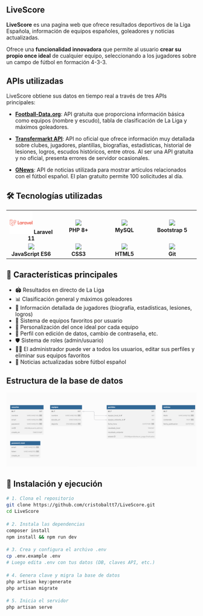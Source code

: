 ## LiveScore

**LiveScore** es una pagina web que ofrece resultados deportivos de la Liga Española, información de equipos españoles, goleadores y noticias actualizadas. 

Ofrece una **funcionalidad innovadora** que permite al usuario **crear su propio once ideal** de cualquier equipo, seleccionando a los jugadores sobre un campo de fútbol en formación 4-3-3.

## APIs utilizadas

LiveScore obtiene sus datos en tiempo real a través de tres APIs principales:

- **[Football-Data.org](https://www.football-data.org/)**: API gratuita que proporciona información básica como equipos (nombre y escudo), tabla de clasificación de La Liga y máximos goleadores.

- **[Transfermarkt API](https://transfermarkt-api.fly.dev/)**: API no oficial que ofrece información muy detallada sobre clubes, jugadores, plantillas, biografías, estadísticas, historial de lesiones, logros, escudos históricos, entre otros. Al ser una API gratuita y no oficial, presenta errores de servidor ocasionales.

- **[GNews](https://gnews.io/)**: API de noticias utilizada para mostrar artículos relacionados con el fútbol español. El plan gratuito permite 100 solicitudes al día.

## 🛠️ Tecnologías utilizadas

<div align="center">

<table>
  <tr>
    <td align="center" width="140">
      <img src="https://raw.githubusercontent.com/devicons/devicon/master/icons/laravel/laravel-original-wordmark.svg" width="60" alt="Laravel Logo" />
      <strong>Laravel 11</strong>
    </td>
    <td align="center" width="140">
      <img src="https://cdn.jsdelivr.net/gh/devicons/devicon/icons/php/php-original.svg" width="50" /><br>
      <strong>PHP 8+</strong>
    </td>
    <td align="center" width="140">
      <img src="https://cdn.jsdelivr.net/gh/devicons/devicon/icons/mysql/mysql-original.svg" width="50" /><br>
      <strong>MySQL</strong>
    </td>
    <td align="center" width="140">
      <img src="https://cdn.jsdelivr.net/gh/devicons/devicon/icons/bootstrap/bootstrap-original.svg" width="50" /><br>
      <strong>Bootstrap 5</strong>
    </td>
  </tr>
  <tr>
    <td align="center" width="140">
      <img src="https://cdn.jsdelivr.net/gh/devicons/devicon/icons/javascript/javascript-original.svg" width="50" /><br>
      <strong>JavaScript ES6</strong>
    </td>
    <td align="center" width="140">
      <img src="https://cdn.jsdelivr.net/gh/devicons/devicon/icons/css3/css3-original.svg" width="50" /><br>
      <strong>CSS3</strong>
    </td>
    <td align="center" width="140">
      <img src="https://cdn.jsdelivr.net/gh/devicons/devicon/icons/html5/html5-original.svg" width="50" /><br>
      <strong>HTML5</strong>
    </td>
    <td align="center" width="140">
      <img src="https://cdn.jsdelivr.net/gh/devicons/devicon/icons/git/git-original.svg" width="50" /><br>
      <strong>Git</strong>
    </td>
  </tr>
</table>

</div>

</div>



## 🌟 Características principales

- 🏟️ Resultados en directo de La Liga
- 📊 Clasificación general y máximos goleadores
- 🧠 Información detallada de jugadores (biografía, estadísticas, lesiones, logros)
- 👥 Sistema de equipos favoritos por usuario
- 🎯 Personalización del once ideal por cada equipo
- 👤 Perfil con edición de datos, cambio de contraseña, etc.
- 🛡️ Sistema de roles (admin/usuario)
- 👨‍💼 El administrador puede ver a todos los usuarios, editar sus perfiles y eliminar sus equipos favoritos
- 📰 Noticias actualizadas sobre fútbol español

  
## Estructura de la base de datos

<img src="img/bd.png">


## 🚀 Instalación y ejecución

```bash
# 1. Clona el repositorio
git clone https://github.com/cristobaltt7/LiveScore.git
cd LiveScore

# 2. Instala las dependencias
composer install
npm install && npm run dev

# 3. Crea y configura el archivo .env
cp .env.example .env
# Luego edita .env con tus datos (DB, claves API, etc.)

# 4. Genera clave y migra la base de datos
php artisan key:generate
php artisan migrate

# 5. Inicia el servidor
php artisan serve
